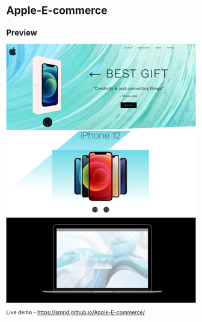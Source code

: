 # Apple-E-commerce

## Preview
<p align="center">
  <img src="./images/preview-1.png" alt="Preview 1" width="600"/>
<br>
  <img src="./images/preview-2.png" alt="Preview 2" width="600"/>
<br>
  <img src="./images/preview-3.png" alt="Preview 3" width="600"/>
<br>
</p>

Live demo - https://smrid.github.io/Apple-E-commerce/


